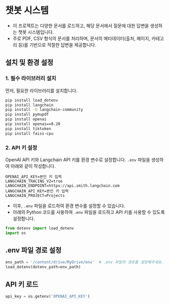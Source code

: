 # 챗봇 시스템

- 이 프로젝트는 다양한 문서를 로드하고, 해당 문서에서 질문에 대한 답변을 생성하는 챗봇 시스템입니다.
- 주로 PDF, CSV 형식의 문서를 처리하며, 문서의 메타데이터(출처, 페이지, 카테고리 등)를 기반으로 적절한 답변을 제공합니다.

## 설치 및 환경 설정

### 1. 필수 라이브러리 설치
먼저, 필요한 라이브러리를 설치합니다.

```bash
pip install load_dotenv
pip install langchain
pip install -U langchain-community
pip install pymupdf
pip install openai
pip install openai==0.28
pip install tiktoken
pip install faiss-cpu
```

### 2. API 키 설정

OpenAI API 키와 Langchain API 키를 환경 변수로 설정합니다. `.env` 파일을 생성하여 아래와 같이 작성합니다.

```plaintext
OPENAI_API_KEY=본인 키 입력
LANGCHAIN_TRACING_V2=true
LANGCHAIN_ENDPOINT=https://api.smith.langchain.com
LANGCHAIN_API_KEY=본인 키 입력
LANGCHAIN_PROJECT=Projects
```

- 이후, `.env` 파일을 로드하여 환경 변수를 설정할 수 있습니다. 
- 아래의 Python 코드를 사용하여 `.env` 파일을 로드하고 API 키를 사용할 수 있도록 설정합니다.

```python
from dotenv import load_dotenv
import os
```

## .env 파일 경로 설정
```python
env_path = '/content/drive/MyDrive/env'  # .env 파일의 경로를 설정해주세요.
load_dotenv(dotenv_path=env_path)
```

## API 키 로드
```python
api_key = os.getenv('OPENAI_API_KEY')
```

